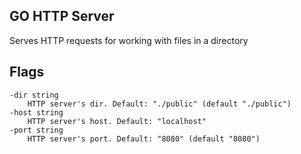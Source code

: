 ## GO HTTP Server

Serves HTTP requests for working with files in a directory

## Flags

    -dir string
        HTTP server's dir. Default: "./public" (default "./public")
    -host string
        HTTP server's host. Default: "localhost"
    -port string
        HTTP server's port. Default: "8080" (default "8080")